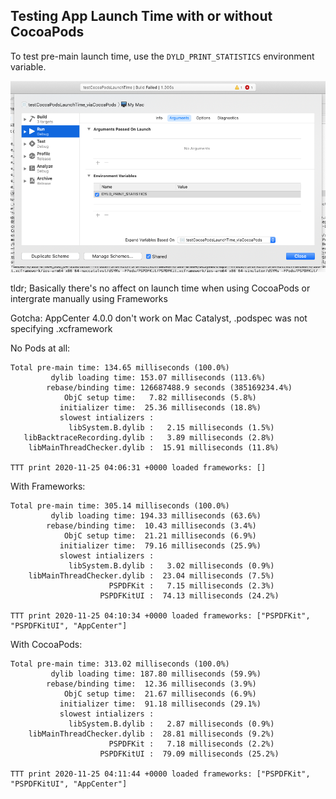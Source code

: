 Testing App Launch Time with or without CocoaPods
---

To test pre-main launch time, use the `DYLD_PRINT_STATISTICS` environment variable.

![](/images/xcode.png)

tldr; Basically there's no affect on launch time when using CocoaPods or intergrate manually using Frameworks

Gotcha: AppCenter 4.0.0 don't work on Mac Catalyst, .podspec was not specifying .xcframework

No Pods at all:
```
Total pre-main time: 134.65 milliseconds (100.0%)
         dylib loading time: 153.07 milliseconds (113.6%)
        rebase/binding time: 126687488.9 seconds (385169234.4%)
            ObjC setup time:   7.82 milliseconds (5.8%)
           initializer time:  25.36 milliseconds (18.8%)
           slowest intializers :
             libSystem.B.dylib :   2.15 milliseconds (1.5%)
   libBacktraceRecording.dylib :   3.89 milliseconds (2.8%)
    libMainThreadChecker.dylib :  15.91 milliseconds (11.8%)

TTT print 2020-11-25 04:06:31 +0000 loaded frameworks: []
```

With Frameworks:
```
Total pre-main time: 305.14 milliseconds (100.0%)
         dylib loading time: 194.33 milliseconds (63.6%)
        rebase/binding time:  10.43 milliseconds (3.4%)
            ObjC setup time:  21.21 milliseconds (6.9%)
           initializer time:  79.16 milliseconds (25.9%)
           slowest intializers :
             libSystem.B.dylib :   3.02 milliseconds (0.9%)
    libMainThreadChecker.dylib :  23.04 milliseconds (7.5%)
                      PSPDFKit :   7.15 milliseconds (2.3%)
                    PSPDFKitUI :  74.13 milliseconds (24.2%)

TTT print 2020-11-25 04:10:34 +0000 loaded frameworks: ["PSPDFKit", "PSPDFKitUI", "AppCenter"]
```

With CocoaPods:
```
Total pre-main time: 313.02 milliseconds (100.0%)
         dylib loading time: 187.80 milliseconds (59.9%)
        rebase/binding time:  12.36 milliseconds (3.9%)
            ObjC setup time:  21.67 milliseconds (6.9%)
           initializer time:  91.18 milliseconds (29.1%)
           slowest intializers :
             libSystem.B.dylib :   2.87 milliseconds (0.9%)
    libMainThreadChecker.dylib :  28.81 milliseconds (9.2%)
                      PSPDFKit :   7.18 milliseconds (2.2%)
                    PSPDFKitUI :  79.09 milliseconds (25.2%)

TTT print 2020-11-25 04:11:44 +0000 loaded frameworks: ["PSPDFKit", "PSPDFKitUI", "AppCenter"]
```
